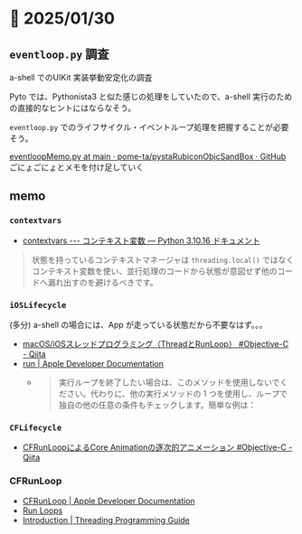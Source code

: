 # 📝 2025/01/30

## `eventloop.py` 調査

a-shell でのUIKit 実装挙動安定化の調査


Pyto では、Pythonista3 と似た感じの処理をしていたので、a-shell 実行のための直接的なヒントにはならなそう。

`eventloop.py` でのライフサイクル・イベントループ処理を把握することが必要そう。

[eventloopMemo.py at main · pome-ta/pystaRubiconObjcSandBox · GitHub](https://github.com/pome-ta/pystaRubiconObjcSandBox/blob/main/sandbox/ashellTest/pyrubicon/objc/eventloopMemo.py) ごにょごにょとメモを付け足していく


## memo

### `contextvars`

- [contextvars --- コンテキスト変数 — Python 3.10.16 ドキュメント](https://docs.python.org/ja/3.10/library/contextvars.html)

> 状態を持っているコンテキストマネージャは `threading.local()` ではなくコンテキスト変数を使い、並行処理のコードから状態が意図せず他のコードへ漏れ出すのを避けるべきです。


### `iOSLifecycle`

(多分) a-shell の場合には、App が走っている状態だから不要なはず。。。

- [macOS/iOSスレッドプログラミング（ThreadとRunLoop） #Objective-C - Qiita](https://qiita.com/cubenoy22/items/098a90133dfdc3f33ccc)
- [run | Apple Developer Documentation](https://developer.apple.com/documentation/foundation/nsrunloop/1412430-run)
  - > 実行ループを終了したい場合は、このメソッドを使用しないでください。代わりに、他の実行メソッドの 1 つを使用し、ループで独自の他の任意の条件もチェックします。簡単な例は：


### `CFLifecycle`

- [CFRunLoopによるCore Animationの逐次的アニメーション #Objective-C - Qiita](https://qiita.com/icecocoa6/items/6d5c023ada5e30eb209c)


### CFRunLoop

- [CFRunLoop | Apple Developer Documentation](https://developer.apple.com/documentation/corefoundation/cfrunloop?language=objc)
- [Run Loops](https://developer.apple.com/library/archive/documentation/Cocoa/Conceptual/Multithreading/RunLoopManagement/RunLoopManagement.html#//apple_ref/doc/uid/10000057i-CH16)
- [Introduction | Threading Programming Guide](https://developer.apple.com/library/archive/documentation/Cocoa/Conceptual/Multithreading/Introduction/Introduction.html#//apple_ref/doc/uid/10000057i)





